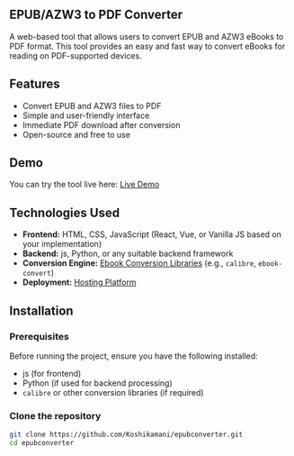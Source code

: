 ## EPUB/AZW3 to PDF Converter

A web-based tool that allows users to convert EPUB and AZW3 eBooks to PDF format. This tool provides an easy and fast way to convert eBooks for reading on PDF-supported devices.

## Features

- Convert EPUB and AZW3 files to PDF
- Simple and user-friendly interface
- Immediate PDF download after conversion
- Open-source and free to use

## Demo

You can try the tool live here: [Live Demo](https://epubconverter-brown.vercel.app/)

## Technologies Used

- **Frontend:** HTML, CSS, JavaScript (React, Vue, or Vanilla JS based on your implementation)
- **Backend:** js, Python, or any suitable backend framework
- **Conversion Engine:** [Ebook Conversion Libraries](https://calibre-ebook.com/) (e.g., `calibre`, `ebook-convert`)
- **Deployment:** [Hosting Platform](https://vercel.com/)

## Installation

### Prerequisites

Before running the project, ensure you have the following installed:

- js (for frontend)
- Python (if used for backend processing)
- `calibre` or other conversion libraries (if required)

### Clone the repository

```bash
git clone https://github.com/Koshikamani/epubconverter.git
cd epubconverter
